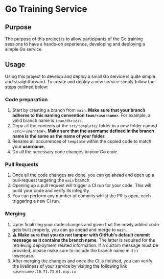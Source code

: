 # Go Training Service

## Purpose

The purpose of this project is to allow participants of the Go training sessions to have a hands-on experience, developing and 
deploying a simple Go service.

## Usage

Using this project to develop and deploy a small Go service is quite simple and straightforward. To create and deploy a
new service simply follow the steps outlined below:

### Code preparation

1. Start by creating a branch from `main`. **Make sure that your branch adheres to this naming convention `team/<username>`**.
For example, a valid branch name is `team/dkrizic`.
2. Copy all the contents of the `src/template/` folder in a new folder named `/src/<username>`. **Make sure that the
username defined in the branch name is the same as the name of your folder.**
3. Rename all occurrences of `template` within the copied code to match your **username**.
4. Do all the necessary code changes to your Go code.

### Pull Requests

1. Once all the code changes are done, you can go ahead and open up a pull-request targeting the `main` branch.
2. Opening up a pull request will trigger a CI run for your code. This will build your code and verify its integrity.
3. You can perform any number of commits whilst the PR is open, each triggering a new CI run.

### Merging

1. Upon finalizing your code changes and given that the newly added code gets built properly, you can go ahead and merge to `main`.
2. :warning: **Make sure that you do not tamper with GitHub's default commit message as it contains the branch name**. The latter is
required for the retrieving deployment related information. If a custom message must be provided, please make sure to include
the branch name in it in lowercase.
3. After merging the changes and once the CI is finished, you can verify the liveliness of your service by visiting the following
link `<username>.20.71.73.61.nip.io`